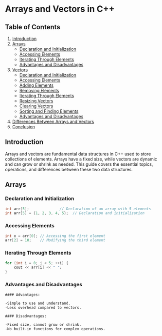 # Arrays and Vectors in C++

## Table of Contents
1. [Introduction](#introduction)
2. [Arrays](#arrays)
   - [Declaration and Initialization](#declaration-and-initialization)
   - [Accessing Elements](#accessing-elements)
   - [Iterating Through Elements](#iterating-through-elements)
   - [Advantages and Disadvantages](#advantages-and-disadvantages)
3. [Vectors](#vectors)
   - [Declaration and Initialization](#declaration-and-initialization-1)
   - [Accessing Elements](#accessing-elements-1)
   - [Adding Elements](#adding-elements)
   - [Removing Elements](#removing-elements)
   - [Iterating Through Elements](#iterating-through-elements-1)
   - [Resizing Vectors](#resizing-vectors)
   - [Clearing Vectors](#clearing-vectors)
   - [Sorting and Finding Elements](#sorting-and-finding-elements)
   - [Advantages and Disadvantages](#advantages-and-disadvantages-1)
4. [Differences Between Arrays and Vectors](#differences-between-arrays-and-vectors)
5. [Conclusion](#conclusion)

## Introduction
Arrays and vectors are fundamental data structures in C++ used to store collections of elements. Arrays have a fixed size, while vectors are dynamic and can grow or shrink as needed. This guide covers the essential topics, operations, and differences between these two data structures.

## Arrays

### Declaration and Initialization
```cpp
int arr[5];              // Declaration of an array with 5 elements
int arr[5] = {1, 2, 3, 4, 5};  // Declaration and initialization

```

### Accessing Elements

```cpp
int x = arr[0]; // Accessing the first element
arr[2] = 10;    // Modifying the third element

```

### Iterating Through Elements

```cpp
for (int i = 0; i < 5; ++i) {
    cout << arr[i] << " ";
}
```


### Advantages and Disadvantages

    #### Advantages:

    -Simple to use and understand.
    -Less overhead compared to vectors.

    #### Disadvantages:

    -Fixed size, cannot grow or shrink.
    -No built-in functions for complex operations.

